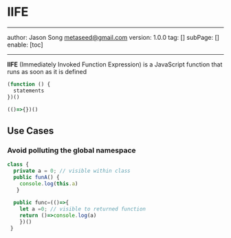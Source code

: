 # IIFE
---
author: Jason Song <metaseed@gmail.com>
version: 1.0.0
tag: []
subPage: []
enable: [toc]

---

**IIFE** (Immediately Invoked Function Expression) is a JavaScript function that runs as soon as it is defined
```js
(function () {
  statements
})()

(()=>{})()

```

## Use Cases
### Avoid polluting the global namespace
```js
class {
  private a = 0; // visible within class
  public funA() {
    console.log(this.a)
   }
  
  public func=(()=>{
    let a =0; // visible to returned function
    return ()=>console.log(a)
    })()
 }
```

